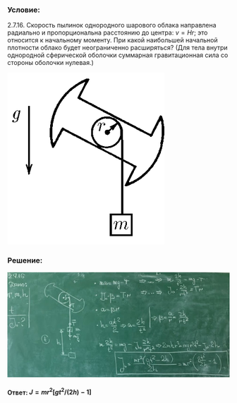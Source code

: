###  Условие:

$2.7.16.$ Скорость пылинок однородного шарового облака направлена радиально и пропорциональна расстоянию до центра: $v = Hr$; это относится к начальному моменту. При какой наибольшей начальной плотности облако будет неограниченно расширяться? (Для тела внутри однородной сферической оболочки суммарная гравитационная сила со стороны оболочки нулевая.)

![К задаче $2.7.16$|357x390, 30%](../../img/2.7.16/2.7.16.png)

###  Решение:

![|640x303, 67%](../../img/2.7.16/sol.jpg)

#### Ответ: $J = mr^2[gt^2/(2h) − 1]$